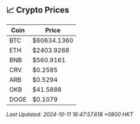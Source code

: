 ## 📈 Crypto Prices

| Coin | Price |
| ---- | ----- |
| BTC | $60634.1360 |
| ETH | $2403.9268 |
| BNB | $560.9161 |
| CRV | $0.2585 |
| ARB | $0.5294 |
| OKB | $41.5888 |
| DOGE | $0.1079 |

_Last Updated: 2024-10-11 16:47:57.618 +0800 HKT_